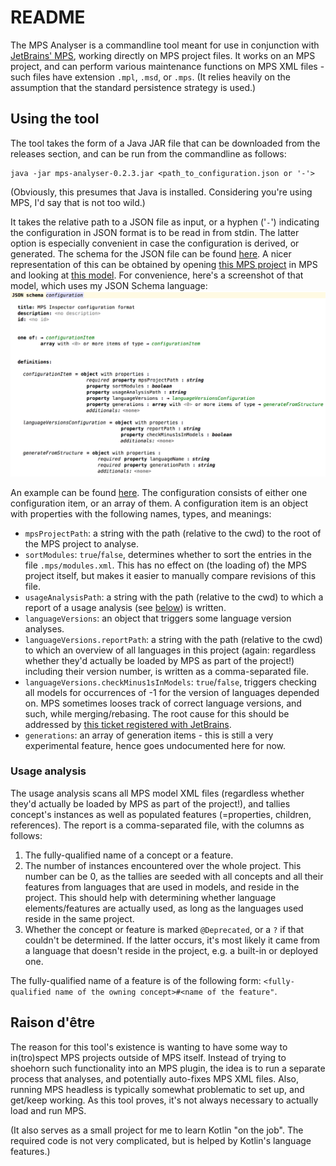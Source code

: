 # README

The MPS Analyser is a commandline tool meant for use in conjunction with [JetBrains' MPS](https://www.jetbrains.com/mps/), working directly on MPS project files.
It works on an MPS project, and can perform various maintenance functions on MPS XML files - such files have extension `.mpl`, `.msd`, or `.mps`.
(It relies heavily on the assumption that the standard persistence strategy is used.)


## Using the tool

The tool takes the form of a Java JAR file that can be downloaded from the releases section, and can be run from the commandline as follows:

```
java -jar mps-analyser-0.2.3.jar <path_to_configuration.json or '-'>
```

(Obviously, this presumes that Java is installed.
 Considering you're using MPS, I'd say that is not too wild.)

It takes the relative path to a JSON file as input, or a hyphen ('`-`') indicating the configuration in JSON format is to be read in from stdin.
The latter option is especially convenient in case the configuration is derived, or generated.
The schema for the JSON file can be found [here](docs/configuration.json).
A nicer representation of this can be obtained by opening [this MPS project](../mps-open-source) in MPS and looking at [this model](http://127.0.0.1:63320/node?ref=r%3Af1a3e78d-0501-4cd7-bd93-048bebea3b89%28JsonSchema.MPSInspector%29%2F3866676681422830897).
For convenience, here's a screenshot of that model, which uses my JSON Schema language:
![screenshot of JSON schema for MPS Inspector configuration](docs/configuration.png)

An example can be found [here](./src/test/resources/tryOnOwn.json).
The configuration consists of either one configuration item, or an array of them.
A configuration item is an object with properties with the following names, types, and meanings:

* `mpsProjectPath`: a string with the path (relative to the cwd) to the root of the MPS project to analyse.
* `sortModules`: `true`/`false`, determines whether to sort the entries in the file `.mps/modules.xml`.
    This has no effect on (the loading of) the MPS project itself, but makes it easier to manually compare revisions of this file.
* `usageAnalysisPath`: a string with the path (relative to the cwd) to which a report of a usage analysis (see [below](#usage-analysis)) is written.
* `languageVersions`: an object that triggers some language version analyses.
* `languageVersions.reportPath`: a string with the path (relative to the cwd) to which an overview of all languages in this project (again: regardless whether they'd actually be loaded by MPS as part of the project!) including their version number, is written as a comma-separated file.
* `languageVersions.checkMinus1sInModels`: `true`/`false`, triggers checking all models for occurrences of -1 for the version of languages depended on.
    MPS sometimes looses track of correct language versions, and such, while merging/rebasing.
    The root cause for this should be addressed by [this ticket registered with JetBrains](https://youtrack.jetbrains.com/issue/MPS-29937).
* `generations`: an array of generation items - this is still a very experimental feature, hence goes undocumented here for now.


### Usage analysis

The usage analysis scans all MPS model XML files (regardless whether they'd actually be loaded by MPS as part of the project!), and tallies concept's instances as well as populated features (=properties, children, references).
The report is a comma-separated file, with the columns as follows:

1. The fully-qualified name of a concept or a feature.
2. The number of instances encountered over the whole project.
    This number can be 0, as the tallies are seeded with all concepts and all their features from languages that are used in models, and reside in the project.
    This should help with determining whether language elements/features are actually used, as long as the languages used reside in the same project.
3. Whether the concept or feature is marked `@Deprecated`, or a `?` if that couldn't be determined.
    If the latter occurs, it's most likely it came from a language that doesn't reside in the project, e.g. a built-in or deployed one.

The fully-qualified name of a feature is of the following form: `<fully-qualified name of the owning concept>#<name of the feature"`.


## Raison d'être

The reason for this tool's existence is wanting to have some way to in(tro)spect MPS projects outside of MPS itself.
Instead of trying to shoehorn such functionality into an MPS plugin, the idea is to run a separate process that analyses, and potentially auto-fixes MPS XML files.
Also, running MPS headless is typically somewhat problematic to set up, and get/keep working.
As this tool proves, it's not always necessary to actually load and run MPS.

(It also serves as a small project for me to learn Kotlin "on the job".
The required code is not very complicated, but is helped by Kotlin's language features.)

